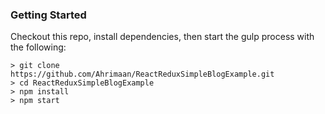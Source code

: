### Getting Started

Checkout this repo, install dependencies, then start the gulp process with the following:

```
> git clone https://github.com/Ahrimaan/ReactReduxSimpleBlogExample.git
> cd ReactReduxSimpleBlogExample
> npm install
> npm start
```
